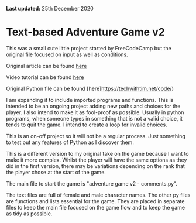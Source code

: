 **Last updated:** 25th December 2020

# Text-based Adventure Game v2

This was a small cute little project started by FreeCodeCamp but the original file focused on input as well as 
conditions. 

Original article can be found [here](https://www.freecodecamp.org/news/your-first-python-project/)

Video tutorial can be found [here](https://www.youtube.com/watch?v=_ZqAVck-WeM)

Original Python file can be found [here]https://techwithtim.net/code/)      

I am expanding it to include imported programs and functions. This is intended to be an ongoing project 
adding new paths and choices for the player. I also intend to make it as fool-proof as possible. Usually in python 
programs, when someone types in something that is not a valid choice, it tends to quit the game. I intend to create a 
loop for invalid choices. 

This is an on-off project so it will not be a regular process. Just something to test out any features of Python as I 
discover them.

This is a different version to my original take on the game because I want to make it more complex. Whilst the player 
will have the same options as they did in the first version, there may be variations depending on the rank that the 
player chose at the start of the game.

The main file to start the game is "adventure game v2 - comments.py".

The text files are full of female and male character names.
The other py files are functions and lists essential for the game. They are placed in separate files to keep the main 
file focused on the game flow and to keep the game as tidy as possible.  
